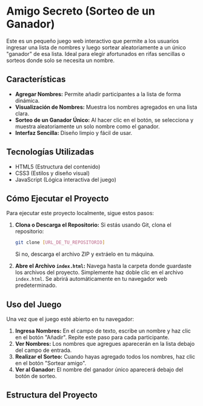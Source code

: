 # Amigo Secreto (Sorteo de un Ganador)

Este es un pequeño juego web interactivo que permite a los usuarios ingresar una lista de nombres y luego sortear aleatoriamente a un único "ganador" de esa lista. Ideal para elegir afortunados en rifas sencillas o sorteos donde solo se necesita un nombre.

## Características

* **Agregar Nombres:** Permite añadir participantes a la lista de forma dinámica.
* **Visualización de Nombres:** Muestra los nombres agregados en una lista clara.
* **Sorteo de un Ganador Único:** Al hacer clic en el botón, se selecciona y muestra aleatoriamente un solo nombre como el ganador.
* **Interfaz Sencilla:** Diseño limpio y fácil de usar.

## Tecnologías Utilizadas

* HTML5 (Estructura del contenido)
* CSS3 (Estilos y diseño visual)
* JavaScript (Lógica interactiva del juego)

## Cómo Ejecutar el Proyecto

Para ejecutar este proyecto localmente, sigue estos pasos:

1.  **Clona o Descarga el Repositorio:**
    Si estás usando Git, clona el repositorio:
    ```bash
    git clone [URL_DE_TU_REPOSITORIO]
    ```
    Si no, descarga el archivo ZIP y extráelo en tu máquina.

2.  **Abre el Archivo `index.html`:**
    Navega hasta la carpeta donde guardaste los archivos del proyecto. Simplemente haz doble clic en el archivo `index.html`. Se abrirá automáticamente en tu navegador web predeterminado.

## Uso del Juego

Una vez que el juego esté abierto en tu navegador:

1.  **Ingresa Nombres:** En el campo de texto, escribe un nombre y haz clic en el botón "Añadir". Repite este paso para cada participante.
2.  **Ver Nombres:** Los nombres que agregues aparecerán en la lista debajo del campo de entrada.
3.  **Realizar el Sorteo:** Cuando hayas agregado todos los nombres, haz clic en el botón "Sortear amigo".
4.  **Ver al Ganador:** El nombre del ganador único aparecerá debajo del botón de sorteo.

## Estructura del Proyecto
